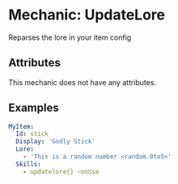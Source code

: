 Mechanic: UpdateLore
================

Reparses the lore in your item config

Attributes
----------
This mechanic does not have any attributes.

Examples
--------

```yaml
MyItem:
  Id: stick
  Display: 'Godly Stick'
  Lore:
    - 'This is a random number <random.0to5>'
  Skills:
    - updatelore{} ~onUse
```